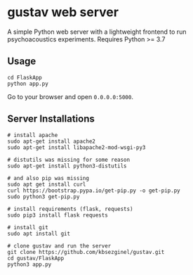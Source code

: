 # gustav web server
A simple Python web server with a lightweight frontend to run psychoacoustics experiments.
Requires Python >= 3.7

## Usage
```
cd FlaskApp
python app.py
```
Go to your browser and open `0.0.0.0:5000`.

## Server Installations

```
# install apache
sudo apt-get install apache2
sudo apt-get install libapache2-mod-wsgi-py3

# distutils was missing for some reason
sudo apt-get install python3-distutils

# and also pip was missing
sudo apt get install curl
curl https://bootstrap.pypa.io/get-pip.py -o get-pip.py
sudo python3 get-pip.py

# install requirements (flask, requests)
sudo pip3 install flask requests

# install git
sudo apt install git

# clone gustav and run the server
git clone https://github.com/kbsezginel/gustav.git
cd gustav/FlaskApp
python3 app.py

```

